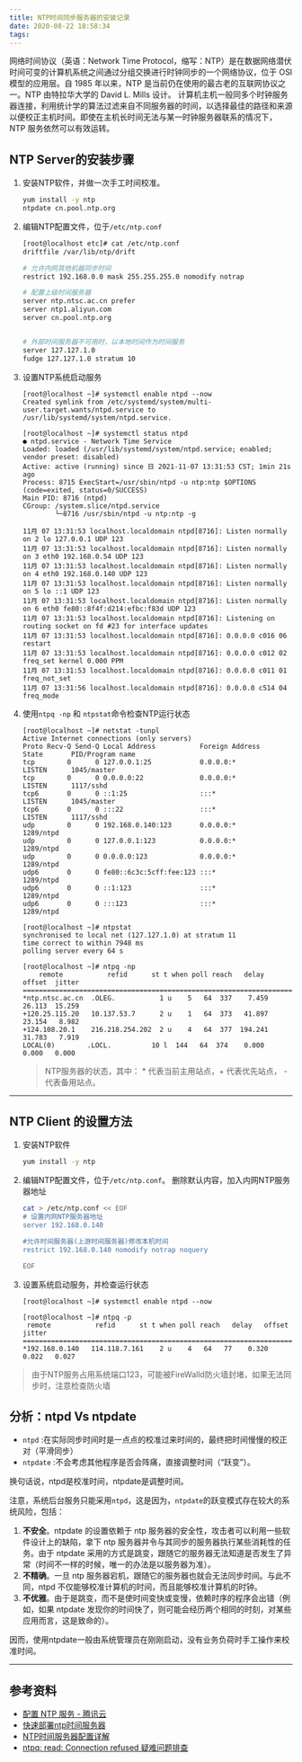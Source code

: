 ```yaml
---
title: NTP时间同步服务器的安装记录
date: 2020-08-22 18:58:34
tags:
---
```


网络时间协议（英语：Network Time Protocol，缩写：NTP）是在数据网络潜伏时间可变的计算机系统之间通过分组交换进行时钟同步的一个网络协议，位于 OSI 模型的应用层。自 1985 年以来，NTP 是当前仍在使用的最古老的互联网协议之一。NTP 由特拉华大学的 David L. Mills 设计。
计算机主机一般同多个时钟服务器连接，利用统计学的算法过滤来自不同服务器的时间，以选择最佳的路径和来源以便校正主机时间。即使在主机长时间无法与某一时钟服务器联系的情况下，NTP 服务依然可以有效运转。

## NTP Server的安装步骤

1. 安装NTP软件，并做一次手工时间校准。

    ``` bash
    yum install -y ntp
    ntpdate cn.pool.ntp.org

    ```

2. 编辑NTP配置文件，位于`/etc/ntp.conf`

    ``` bash
    [root@localhost etc]# cat /etc/ntp.conf
    driftfile /var/lib/ntp/drift

    # 允许内网其他机器同步时间
    restrict 192.168.0.0 mask 255.255.255.0 nomodify notrap

    # 配置上级时间服务器
    server ntp.ntsc.ac.cn prefer
    server ntp1.aliyun.com
    server cn.pool.ntp.org


    # 外部时间服务器不可用时，以本地时间作为时间服务
    server 127.127.1.0
    fudge 127.127.1.0 stratum 10
    ```

3. 设置NTP系统启动服务

    ``` console
    [root@localhost ~]# systemctl enable ntpd --now
    Created symlink from /etc/systemd/system/multi-user.target.wants/ntpd.service to /usr/lib/systemd/system/ntpd.service.

    [root@localhost ~]# systemctl status ntpd
    ● ntpd.service - Network Time Service
    Loaded: loaded (/usr/lib/systemd/system/ntpd.service; enabled; vendor preset: disabled)
    Active: active (running) since 日 2021-11-07 13:31:53 CST; 1min 21s ago
    Process: 8715 ExecStart=/usr/sbin/ntpd -u ntp:ntp $OPTIONS (code=exited, status=0/SUCCESS)
    Main PID: 8716 (ntpd)
    CGroup: /system.slice/ntpd.service
            └─8716 /usr/sbin/ntpd -u ntp:ntp -g

    11月 07 13:31:53 localhost.localdomain ntpd[8716]: Listen normally on 2 lo 127.0.0.1 UDP 123
    11月 07 13:31:53 localhost.localdomain ntpd[8716]: Listen normally on 3 eth0 192.168.0.54 UDP 123
    11月 07 13:31:53 localhost.localdomain ntpd[8716]: Listen normally on 4 eth0 192.168.0.140 UDP 123
    11月 07 13:31:53 localhost.localdomain ntpd[8716]: Listen normally on 5 lo ::1 UDP 123
    11月 07 13:31:53 localhost.localdomain ntpd[8716]: Listen normally on 6 eth0 fe80::8f4f:d214:efbc:f83d UDP 123
    11月 07 13:31:53 localhost.localdomain ntpd[8716]: Listening on routing socket on fd #23 for interface updates
    11月 07 13:31:53 localhost.localdomain ntpd[8716]: 0.0.0.0 c016 06 restart
    11月 07 13:31:53 localhost.localdomain ntpd[8716]: 0.0.0.0 c012 02 freq_set kernel 0.000 PPM
    11月 07 13:31:53 localhost.localdomain ntpd[8716]: 0.0.0.0 c011 01 freq_not_set
    11月 07 13:31:56 localhost.localdomain ntpd[8716]: 0.0.0.0 c514 04 freq_mode
    ```

4. 使用`ntpq -np` 和 `ntpstat`命令检查NTP运行状态

    ``` console
    [root@localhost ~]# netstat -tunpl
    Active Internet connections (only servers)
    Proto Recv-Q Send-Q Local Address           Foreign Address         State       PID/Program name    
    tcp        0      0 127.0.0.1:25            0.0.0.0:*               LISTEN      1045/master         
    tcp        0      0 0.0.0.0:22              0.0.0.0:*               LISTEN      1117/sshd           
    tcp6       0      0 ::1:25                  :::*                    LISTEN      1045/master         
    tcp6       0      0 :::22                   :::*                    LISTEN      1117/sshd           
    udp        0      0 192.168.0.140:123       0.0.0.0:*                           1289/ntpd           
    udp        0      0 127.0.0.1:123           0.0.0.0:*                           1289/ntpd           
    udp        0      0 0.0.0.0:123             0.0.0.0:*                           1289/ntpd           
    udp6       0      0 fe80::6c3c:5cff:fee:123 :::*                                1289/ntpd           
    udp6       0      0 ::1:123                 :::*                                1289/ntpd           
    udp6       0      0 :::123                  :::*                                1289/ntpd  

    [root@localhost ~]# ntpstat
    synchronised to local net (127.127.1.0) at stratum 11
    time correct to within 7948 ms
    polling server every 64 s

    [root@localhost ~]# ntpq -np
        remote           refid      st t when poll reach   delay   offset  jitter
    ==============================================================================
    *ntp.ntsc.ac.cn  .OLEG.           1 u    5   64  337    7.459   26.113  15.259
    +120.25.115.20   10.137.53.7      2 u    1   64  373   41.897   23.154   8.982
    +124.108.20.1    216.218.254.202  2 u    4   64  377  194.241   31.783   7.919
    LOCAL(0)        .LOCL.          10 l  144   64  374    0.000    0.000   0.000
    ```

    > NTP服务器的状态，其中： * 代表当前主用站点，+ 代表优先站点， - 代表备用站点。

---

## NTP Client 的设置方法

1. 安装NTP软件

   ``` bash
   yum install -y ntp
   ```

2. 编辑NTP配置文件，位于`/etc/ntp.conf`。 删除默认内容，加入内网NTP服务器地址

    ``` sh
    cat > /etc/ntp.conf << EOF
    # 设置内网NTP服务器地址
    server 192.168.0.140

    #允许时间服务器(上游时间服务器)修改本机时间
    restrict 192.168.0.140 nomodify notrap noquery

    EOF
    ```

3. 设置系统启动服务，并检查运行状态

    ``` console
    [root@localhost ~]# systemctl enable ntpd --now

    [root@localhost ~]# ntpq -p
     remote           refid      st t when poll reach   delay   offset  jitter
    ==============================================================================
    *192.168.0.140   114.118.7.161    2 u    4   64   77    0.320    0.022   0.027
    ```

> 由于NTP服务占用系统端口123，可能被FireWalld防火墙封堵，如果无法同步时，注意检查防火墙

## 分析：ntpd Vs ntpdate

- `ntpd`    :在实际同步时间时是一点点的校准过来时间的，最终把时间慢慢的校正对（平滑同步）
- `ntpdate` :不会考虑其他程序是否会阵痛，直接调整时间（“跃变”）。

换句话说，ntpd是校准时间，ntpdate是调整时间。

注意，系统后台服务只能采用`ntpd`，这是因为，`ntpdate`的跃变模式存在较大的系统风险，包括：

1. **不安全**。ntpdate 的设置依赖于 ntp 服务器的安全性，攻击者可以利用一些软件设计上的缺陷，拿下 ntp 服务器并令与其同步的服务器执行某些消耗性的任务。由于 ntpdate 采用的方式是跳变，跟随它的服务器无法知道是否发生了异常（时间不一样的时候，唯一的办法是以服务器为准）。
2. **不精确**。一旦 ntp 服务器宕机，跟随它的服务器也就会无法同步时间。与此不同，ntpd 不仅能够校准计算机的时间，而且能够校准计算机的时钟。
3. **不优雅**。由于是跳变，而不是使时间变快或变慢，依赖时序的程序会出错（例如，如果 ntpdate 发现你的时间快了，则可能会经历两个相同的时刻，对某些应用而言，这是致命的）。

因而，使用ntpdate一般由系统管理员在刚刚启动，没有业务负荷时手工操作来校准时间。

---

## 参考资料

- [配置 NTP 服务 - 腾讯云](https://cloud.tencent.com/document/product/213/30393)
- [快速部署ntp时间服务器](https://www.jianshu.com/p/8b4befdd9196)
- [NTP时间服务器配置详解](https://blog.51cto.com/wolfgang/1127162)
- [ntpq: read: Connection refused 疑难问题排查](https://huataihuang.gitbooks.io/cloud-atlas/content/service/ntp/ntpq_timed_out_nothing_received.html)
